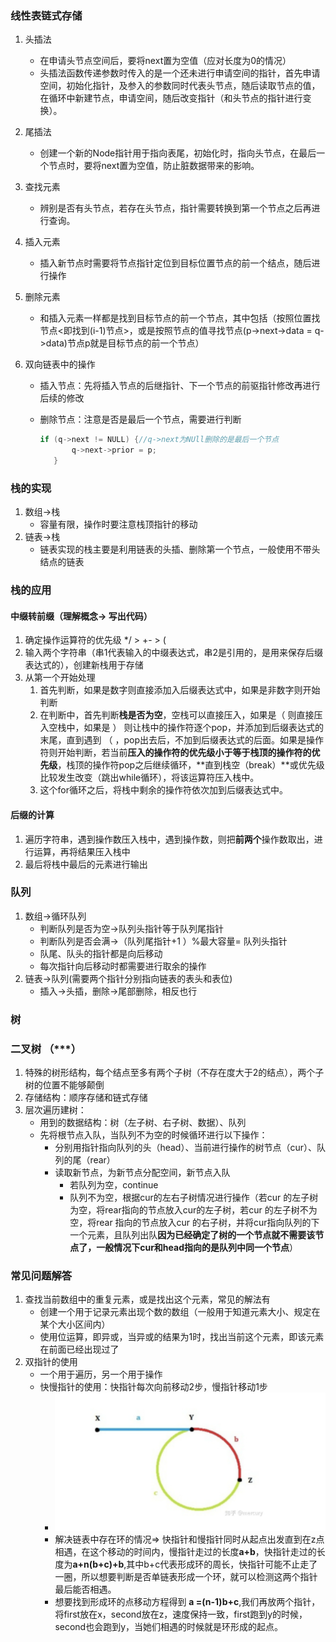 ### 线性表链式存储

1. 头插法
   - 在申请头节点空间后，要将next置为空值（应对长度为0的情况）
   - 头插法函数传递参数时传入的是一个还未进行申请空间的指针，首先申请空间，初始化指针，及参入的参数同时代表头节点，随后读取节点的值，在循环中新建节点，申请空间，随后改变指针（和头节点的指针进行变换）。

2. 尾插法
   - 创建一个新的Node指针用于指向表尾，初始化时，指向头节点，在最后一个节点时，要将next置为空值，防止脏数据带来的影响。

3. 查找元素

   - 辨别是否有头节点，若存在头节点，指针需要转换到第一个节点之后再进行查询。

4. 插入元素

   - 插入新节点时需要将节点指针定位到目标位置节点的前一个结点，随后进行操作

5. 删除元素

   - 和插入元素一样都是找到目标节点的前一个节点，其中包括（按照位置找节点<即找到(i-1)节点>，或是按照节点的值寻找节点(p->next->data = q->data)节点p就是目标节点的前一个节点）

6. 双向链表中的操作

   - 插入节点：先将插入节点的后继指针、下一个节点的前驱指针修改再进行后续的修改

   - 删除节点：注意是否是最后一个节点，需要进行判断

     ```c++
     if (q->next != NULL) {//q->next为NUll删除的是最后一个节点
     		q->next->prior = p;
     	}
     ```


### 栈的实现

1. 数组->栈
   - 容量有限，操作时要注意栈顶指针的移动
2. 链表->栈
   - 链表实现的栈主要是利用链表的头插、删除第一个节点，一般使用不带头结点的链表

### 栈的应用

#### 中缀转前缀（理解概念-> 写出代码）

1. 确定操作运算符的优先级  */ > +- > (
2. 输入两个字符串（串1代表输入的中缀表达式，串2是引用的，是用来保存后缀表达式的），创建新栈用于存储
3. 从第一个开始处理
   1. 首先判断，如果是数字则直接添加入后缀表达式中，如果是非数字则开始判断
   2. 在判断中，首先判断**栈是否为空**，空栈可以直接压入，如果是（  则直接压入空栈中，如果是  ） 则让栈中的操作符逐个pop，并添加到后缀表达式的末尾，直到遇到 （ ，pop出去后，不加到后缀表达式的后面。如果是操作符则开始判断，若当前**压入的操作符的优先级小于等于栈顶的操作符的优先级**，栈顶的操作符pop之后继续循环，**直到栈空（break）**或优先级比较发生改变（跳出while循环），将该运算符压入栈中。
   3. 这个for循环之后，将栈中剩余的操作符依次加到后缀表达式中。

#### 后缀的计算

1. 遍历字符串，遇到操作数压入栈中，遇到操作数，则把**前两个**操作数取出，进行运算，再将结果压入栈中
2. 最后将栈中最后的元素进行输出

### 队列

1. 数组->循环队列
   - 判断队列是否为空->队列头指针等于队列尾指针
   - 判断队列是否会满->（队列尾指针+1 ）%最大容量= 队列头指针
   - 队尾、队头的指针都是向后移动
   - 每次指针向后移动时都需要进行取余的操作
2. 链表->队列(需要两个指针分别指向链表的表头和表位)
   - 插入->头插，删除->尾部删除，相反也行

### 树

### 二叉树 （***）

1. 特殊的树形结构，每个结点至多有两个子树（不存在度大于2的结点），两个子树的位置不能够颠倒
2. 存储结构：顺序存储和链式存储
3. 层次遍历建树：
   - 用到的数据结构：树（左子树、右子树、数据）、队列
   - 先将根节点入队，当队列不为空的时候循环进行以下操作：
     - 分别用指针指向队列的头（head）、当前进行操作的树节点（cur）、队列的尾（rear）
     - 读取新节点，为新节点分配空间，新节点入队
       - 若队列为空，continue
       - 队列不为空，根据cur的左右子树情况进行操作（若cur 的左子树为空，将rear指向的节点放入cur的左子树，若cur 的左子树不为空，将rear 指向的节点放入cur 的右子树，并将cur指向队列的下一个元素，且队列出队**因为已经确定了树的一个节点就不需要该节点了，一般情况下cur和head指向的是队列中同一个节点**）

### 常见问题解答

1. 查找当前数组中的重复元素，或是找出这个元素，常见的解法有
   - 创建一个用于记录元素出现个数的数组（一般用于知道元素大小、规定在某个大小区间内）
   - 使用位运算，即异或，当异或的结果为1时，找出当前这个元素，即该元素在前面已经出现过了
2. 双指针的使用
   - 一个用于遍历，另一个用于操作
   - 快慢指针的使用：快指针每次向前移动2步，慢指针移动1步
     - ![image-20220318173250939](MyNote.assets/image-20220318173250939.png)
     - 解决链表中存在环的情况=> 快指针和慢指针同时从起点出发直到在z点相遇，在这个移动的时间内，慢指针走过的长度**a+b**，快指针走过的长度为**a+n(b+c)+b**,其中b+c代表形成环的周长，快指针可能不止走了一圈，所以想要判断是否单链表形成一个环，就可以检测这两个指针最后能否相遇。
     - 想要找到形成环的点移动方程得到 **a =(n-1)b+c**,我们再放两个指针，将first放在x，second放在z，速度保持一致，first跑到y的时候，second也会跑到y，当她们相遇的时候就是环形成的起点。


